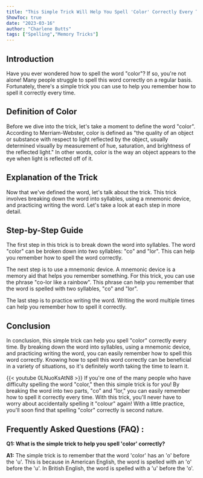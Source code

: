 ```yaml
---
title: "This Simple Trick Will Help You Spell 'Color' Correctly Every Time!"
ShowToc: true 
date: "2023-03-16"
author: "Charlene Butts" 
tags: ["Spelling","Memory Tricks"]
---
```

## Introduction

Have you ever wondered how to spell the word "color"? If so, you're not alone! Many people struggle to spell this word correctly on a regular basis. Fortunately, there's a simple trick you can use to help you remember how to spell it correctly every time.

## Definition of Color

Before we dive into the trick, let's take a moment to define the word "color". According to Merriam-Webster, color is defined as "the quality of an object or substance with respect to light reflected by the object, usually determined visually by measurement of hue, saturation, and brightness of the reflected light." In other words, color is the way an object appears to the eye when light is reflected off of it.

## Explanation of the Trick

Now that we've defined the word, let's talk about the trick. This trick involves breaking down the word into syllables, using a mnemonic device, and practicing writing the word. Let's take a look at each step in more detail.

## Step-by-Step Guide

The first step in this trick is to break down the word into syllables. The word "color" can be broken down into two syllables: "co" and "lor". This can help you remember how to spell the word correctly.

The next step is to use a mnemonic device. A mnemonic device is a memory aid that helps you remember something. For this trick, you can use the phrase "co-lor like a rainbow". This phrase can help you remember that the word is spelled with two syllables, "co" and "lor".

The last step is to practice writing the word. Writing the word multiple times can help you remember how to spell it correctly.

## Conclusion

In conclusion, this simple trick can help you spell "color" correctly every time. By breaking down the word into syllables, using a mnemonic device, and practicing writing the word, you can easily remember how to spell this word correctly. Knowing how to spell this word correctly can be beneficial in a variety of situations, so it's definitely worth taking the time to learn it.

{{< youtube 0LNuoKsAtN8 >}} 
If you're one of the many people who have difficulty spelling the word "color," then this simple trick is for you! By breaking the word into two parts, "co" and "lor," you can easily remember how to spell it correctly every time. With this trick, you'll never have to worry about accidentally spelling it "colour" again! With a little practice, you'll soon find that spelling "color" correctly is second nature.

## Frequently Asked Questions (FAQ) :
**Q1: What is the simple trick to help you spell 'color' correctly?**

**A1:** The simple trick is to remember that the word 'color' has an 'o' before the 'u'. This is because in American English, the word is spelled with an 'o' before the 'u'. In British English, the word is spelled with a 'u' before the 'o'.





